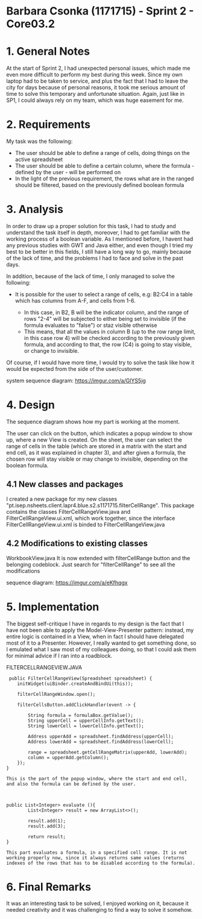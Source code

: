**Barbara Csonka** (1171715) - Sprint 2 - Core03.2
===============================

# 1. General Notes

At the start of Sprint 2, I had unexpected personal issues, which made me even more difficult to perform my best during this week. Since my own laptop had to be
taken to service, and plus the fact that I had to leave the city for days because of personal reasons, it took me serious amount of time to solve this temporary and unfortunate situation. Again, just like in SP1, I could always rely on my team, which was huge easement for me.


# 2. Requirements

My task was the following: 

- The user should be able to define a range of cells, doing things on the active spreadsheet
- The user should be able to define a certain column, where the formula - defined by the user - will be performed on
- In the light of the previous requirement, the rows what are in the ranged should be filtered, based on the previously defined boolean formula


# 3. Analysis

In order to draw up a proper solution for this task, I had to study and understand the task itself in depth, moreover, I had to get familiar with the working process of a boolean variable. As I mentioned before, I havent had any previous studies with GWT and Java either, and even though I tried my best to be better in this fields, I still have a long way to go, mainly because of the lack of time, and the problems I had to face and solve in the past days. 

In addition, because of the lack of time, I only managed to solve the following:

- It is possible for the user to select a range of cells, e.g: B2:C4 in a table which has columns from A-F, and cells from 1-6.

	- In this case, in B2, B will be the indicator column, and the range of rows "2-4" will be subjected to either being set to invisible (if the formula evaluates to "false") or staz visible otherwise
	- This means, that all the values in column B (up to the row range limit, in this case row 4) will be checked according to the previously given formula, and according to that, the row (C4) is going to stay visible, or change to invisible.
	
Of course, if I would have more time, I would try to solve the task like how it would be expected from the side of the user/customer.

system sequence diagram: https://imgur.com/a/GlYS5jg

# 4. Design

The sequence diagram shows how my part is working at the moment. 

The user can click on the button, which indicates a popup window to show up, where a new View is created. On the sheet, the user can select the range of cells in the table (which are stored in a matrix with the start and end cell, as it was explained in chapter 3), and after given a formula, the chosen row will stay visible or may change to invisible, depending on the boolean formula. 

## 4.1 New classes and packages

I created a new package for my new classes "pt.isep.nsheets.client.lapr4.blue.s2.s1171715.filterCellRange". This package contains the classes FilterCellRangeView.java and FilterCellRangeView.ui.xml, which work together, since the interface FilterCellRangeView.ui.xml is binded to FilterCellRangeView.java

## 4.2 Modifications to existing classes

WorkbookView.java
It is now extended with filterCellRange button and the belonging codeblock. Just search for "filterCellRange" to see all the modifications

sequence diagram: https://imgur.com/a/eKfhqgx
   

# 5. Implementation

The biggest self-critique I have in regards to my design is the fact that I have not been able to apply the Model-View-Presenter pattern: instead, my entire logic is contained in a View, when in fact I should have delegated most of it to a Presenter. However, I really wanted to get something done, so I emulated what I saw most of my colleagues doing, so that I could ask them for minimal advice if I ran into a roadblock.


FILTERCELLRANGEVIEW.JAVA

	 public FilterCellRangeView(Spreadsheet spreadsheet) {
        initWidget(uiBinder.createAndBindUi(this));

        filterCellRangeWindow.open();

        filterCellsButton.addClickHandler(event -> {

            String formula = formulaBox.getValue();
            String upperCell = upperCellInfo.getText();
            String lowerCell = lowerCellInfo.getText();

            Address upperAdd = spreadsheet.findAddress(upperCell);
            Address lowerAdd = spreadsheet.findAddress(lowerCell);

            range = spreadsheet.getCellRangeMatrix(upperAdd, lowerAdd);
            column = upperAdd.getColumn();
        });
    }
	
	This is the part of the popup window, where the start and end cell, and also the formula can be defined by the user. 
	
	
	
	public List<Integer> evaluate (){
			List<Integer> result = new ArrayList<>();

			result.add(1);
			result.add(3);

			return result;
    }
	
	This part evaluates a formula, in a specified cell range. It is not working properly now, since it always returns same values (returns indexes of the rows that has to be disabled according to the formula). 


# 6. Final Remarks

It was an interesting task to be solved, I enjoyed working on it, because it needed creativity and it was challenging to find a way to solve it somehow. 
